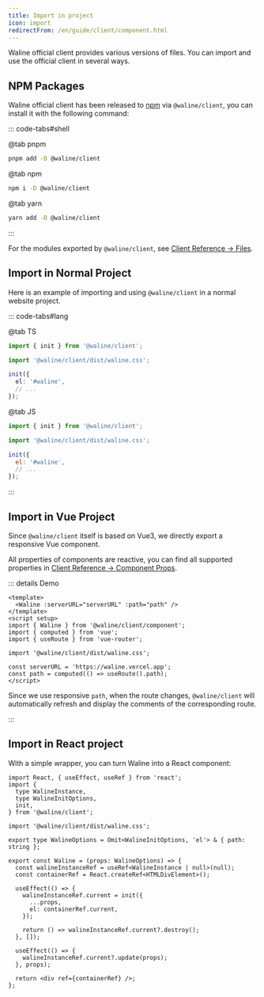 ```yaml
---
title: Import in project
icon: import
redirectFrom: /en/guide/client/component.html
---
```


Waline official client provides various versions of files. You can import and use the official client in several ways.

<!-- more -->

## NPM Packages

Waline official client has been released to [npm](https://www.npmjs.com/package/@waline/client) via `@waline/client`, you can install it with the following command:

::: code-tabs#shell

@tab pnpm

```bash
pnpm add -D @waline/client
```

@tab npm

```bash
npm i -D @waline/client
```

@tab yarn

```bash
yarn add -D @waline/client
```

:::

For the modules exported by `@waline/client`, see [Client Reference → Files](../../reference/client/file.md).

## Import in Normal Project

Here is an example of importing and using `@waline/client` in a normal website project.

::: code-tabs#lang

@tab TS

```ts
import { init } from '@waline/client';

import '@waline/client/dist/waline.css';

init({
  el: '#waline',
  // ...
});
```

@tab JS

```js
import { init } from '@waline/client';

import '@waline/client/dist/waline.css';

init({
  el: '#waline',
  // ...
});
```

:::

## Import in Vue Project

Since `@waline/client` itself is based on Vue3, we directly export a responsive Vue component.

All properties of components are reactive, you can find all supported properties in [Client Reference → Component Props](../../reference/client/props.md).

::: details Demo

```vue
<template>
  <Waline :serverURL="serverURL" :path="path" />
</template>
<script setup>
import { Waline } from '@waline/client/component';
import { computed } from 'vue';
import { useRoute } from 'vue-router';

import '@waline/client/dist/waline.css';

const serverURL = 'https://waline.vercel.app';
const path = computed(() => useRoute().path);
</script>
```

Since we use responsive `path`, when the route changes, `@waline/client` will automatically refresh and display the comments of the corresponding route.

:::

## Import in React project

With a simple wrapper, you can turn Waline into a React component:

```tsx
import React, { useEffect, useRef } from 'react';
import {
  type WalineInstance,
  type WalineInitOptions,
  init,
} from '@waline/client';

import '@waline/client/dist/waline.css';

export type WalineOptions = Omit<WalineInitOptions, 'el'> & { path: string };

export const Waline = (props: WalineOptions) => {
  const walineInstanceRef = useRef<WalineInstance | null>(null);
  const containerRef = React.createRef<HTMLDivElement>();

  useEffect(() => {
    walineInstanceRef.current = init({
      ...props,
      el: containerRef.current,
    });

    return () => walineInstanceRef.current?.destroy();
  }, []);

  useEffect(() => {
    walineInstanceRef.current?.update(props);
  }, props);

  return <div ref={containerRef} />;
};
```
